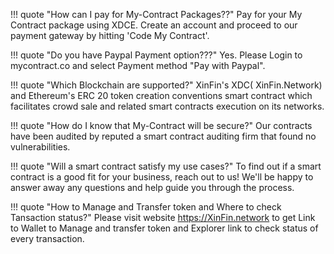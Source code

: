 ﻿!!! quote "How can I pay for My-Contract Packages??"
    Pay for your My Contract package using XDCE. Create an account and proceed to our payment gateway by hitting 'Code My Contract'.

!!! quote "Do you have Paypal Payment option???"
    Yes. Please Login to mycontract.co and select Payment method "Pay with Paypal".

!!! quote "Which Blockchain are supported?"
    XinFin's XDC( XinFin.Network) and Ethereum's ERC 20 token creation conventions smart contract which facilitates crowd sale and related smart contracts execution on its networks.

!!! quote "How do I know that My-Contract will be secure?"
    Our contracts have been audited by reputed a smart contract auditing firm that found no vulnerabilities.

!!! quote "Will a smart contract satisfy my use cases?"
    To find out if a smart contract is a good fit for your business, reach out to us! We'll be happy to answer away any questions and help guide you through the process.

!!! quote "How to Manage and Transfer token and Where to check Tansaction status?"
    Please visit website https://XinFin.network to get Link to Wallet to Manage and transfer token and Explorer link to check status of every transaction.
